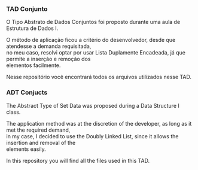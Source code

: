 ### TAD Conjunto

<p>O Tipo Abstrato de Dados Conjuntos foi proposto durante uma aula de Estrutura de Dados I.</p>
<p>O método de aplicação ficou a critério do desenvolvedor, desde que atendesse a demanda requisitada,<br>
no meu caso, resolvi optar por usar Lista Duplamente Encadeada, já que permite a inserção e remoção dos<br>
elementos facilmente.
</p>
<p>Nesse repositório você encontrará todos os arquivos utilizados nesse TAD.</p>

###  ADT Conjucts

<p>The Abstract Type of Set Data was proposed during a Data Structure I class.</p>
<p>The application method was at the discretion of the developer, as long as it met the required demand,<br>
in my case, I decided to use the Doubly Linked List, since it allows the insertion and removal of the<br>
elements easily.</p>
<p>In this repository you will find all the files used in this TAD.</p>
